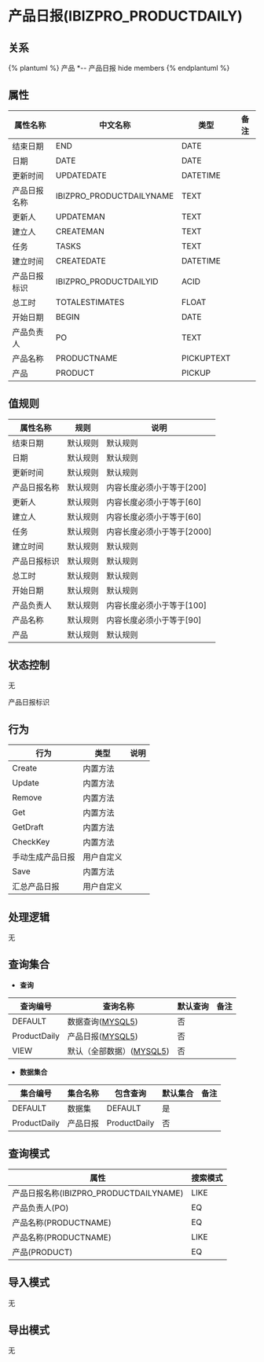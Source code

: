 # 产品日报(IBIZPRO_PRODUCTDAILY)

  

## 关系
{% plantuml %}
产品 *-- 产品日报 
hide members
{% endplantuml %}

## 属性

| 属性名称        |    中文名称    | 类型     |  备注  |
| --------   |------------| -----   |  -------- | 
|结束日期|END|DATE|&nbsp;|
|日期|DATE|DATE|&nbsp;|
|更新时间|UPDATEDATE|DATETIME|&nbsp;|
|产品日报名称|IBIZPRO_PRODUCTDAILYNAME|TEXT|&nbsp;|
|更新人|UPDATEMAN|TEXT|&nbsp;|
|建立人|CREATEMAN|TEXT|&nbsp;|
|任务|TASKS|TEXT|&nbsp;|
|建立时间|CREATEDATE|DATETIME|&nbsp;|
|产品日报标识|IBIZPRO_PRODUCTDAILYID|ACID|&nbsp;|
|总工时|TOTALESTIMATES|FLOAT|&nbsp;|
|开始日期|BEGIN|DATE|&nbsp;|
|产品负责人|PO|TEXT|&nbsp;|
|产品名称|PRODUCTNAME|PICKUPTEXT|&nbsp;|
|产品|PRODUCT|PICKUP|&nbsp;|

## 值规则
| 属性名称    | 规则    |  说明  |
| --------   |------------| ----- | 
|结束日期|默认规则|默认规则|
|日期|默认规则|默认规则|
|更新时间|默认规则|默认规则|
|产品日报名称|默认规则|内容长度必须小于等于[200]|
|更新人|默认规则|内容长度必须小于等于[60]|
|建立人|默认规则|内容长度必须小于等于[60]|
|任务|默认规则|内容长度必须小于等于[2000]|
|建立时间|默认规则|默认规则|
|产品日报标识|默认规则|默认规则|
|总工时|默认规则|默认规则|
|开始日期|默认规则|默认规则|
|产品负责人|默认规则|内容长度必须小于等于[100]|
|产品名称|默认规则|内容长度必须小于等于[90]|
|产品|默认规则|默认规则|

## 状态控制

无

产品日报标识


## 行为
| 行为    | 类型    |  说明  |
| --------   |------------| ----- | 
|Create|内置方法|&nbsp;|
|Update|内置方法|&nbsp;|
|Remove|内置方法|&nbsp;|
|Get|内置方法|&nbsp;|
|GetDraft|内置方法|&nbsp;|
|CheckKey|内置方法|&nbsp;|
|手动生成产品日报|用户自定义|&nbsp;|
|Save|内置方法|&nbsp;|
|汇总产品日报|用户自定义|&nbsp;|

## 处理逻辑
无

## 查询集合

* **查询**

| 查询编号 | 查询名称       | 默认查询 |   备注|
| --------  | --------   | --------   | ----- |
|DEFAULT|数据查询([MYSQL5](../../appendix/query_MYSQL5.md#IbizproProductDaily_Default))|否|&nbsp;|
|ProductDaily|产品日报([MYSQL5](../../appendix/query_MYSQL5.md#IbizproProductDaily_ProductDaily))|否|&nbsp;|
|VIEW|默认（全部数据）([MYSQL5](../../appendix/query_MYSQL5.md#IbizproProductDaily_View))|否|&nbsp;|

* **数据集合**

| 集合编号 | 集合名称   |  包含查询  | 默认集合 |   备注|
| --------  | --------   | -------- | --------   | ----- |
|DEFAULT|数据集|DEFAULT|是|&nbsp;|
|ProductDaily|产品日报|ProductDaily|否|&nbsp;|

## 查询模式
| 属性      |    搜索模式     |
| --------   |------------|
|产品日报名称(IBIZPRO_PRODUCTDAILYNAME)|LIKE|
|产品负责人(PO)|EQ|
|产品名称(PRODUCTNAME)|EQ|
|产品名称(PRODUCTNAME)|LIKE|
|产品(PRODUCT)|EQ|

## 导入模式
无


## 导出模式
无
